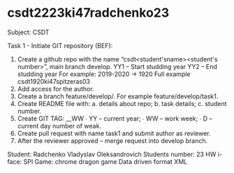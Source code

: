 # csdt2223ki47radchenko23

Subject: CSDT

Task 1 - Initiate GIT repository (BEF):

1) Create a github repo with the name “csdt<student'sname><student's number>”, main branch develop. YY1 – Start studding year YY2 – End studding year For example: 2019-2020 -> 1920 Full example csdt1920ki47spitzeras03
2) Add access for the author.
3) Create a branch feature/develop/. For example feature/develop/task1.
4) Create README file with: a. details about repo; b. task details; c. student number.
5) Create GIT TAG: __WW ∙ YY – current year; ∙ WW – work week; ∙ D – current day number of weak.
6) Create pull request with name task1 and submit author as reviewer.
7) After the reviewer approved – merge request into develop branch.

Student: Radchenko Vladyslav Oleksandrovich Students number: 23 HW i-face: SPI Game: chrome dragon game Data driven format XML


